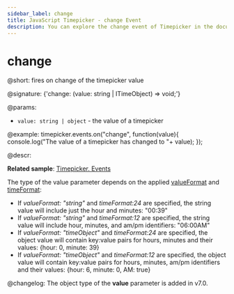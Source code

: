 ```yaml
---
sidebar_label: change
title: JavaScript Timepicker - change Event 
description: You can explore the change event of Timepicker in the documentation of the DHTMLX JavaScript UI library. Browse developer guides and API reference, try out code examples and live demos, and download a free 30-day evaluation version of DHTMLX Suite 7.
---
```


# change

@short: fires on change of the timepicker value

@signature: {'change: (value: string | ITimeObject) => void;'}

@params:
- `value: string | object` - the value of a timepicker

@example:
timepicker.events.on("change", function(value){
	console.log("The value of a timepicker has changed to "+ value);
});

@descr:

**Related sample**: [Timepicker. Events](https://snippet.dhtmlx.com/5ccptwy7)

The type of the value parameter depends on the applied [valueFormat](timepicker/api/timepicker_valueformat_config.md) and [timeFormat](timepicker/api/timepicker_timeformat_config.md):

- If *valueFormat: "string"*  and *timeFormat:24* are specified, the string value will include just the hour and minutes: "00:39"
- If *valueFormat: "string"*  and *timeFormat:12* are specified, the string value will include hour, minutes, and am/pm identifiers: "06:00AM"
- If *valueFormat: "timeObject"*  and *timeFormat:24* are specified, the object value will contain key:value pairs for hours, minutes and their values: {hour: 0, minute: 39}
- If *valueFormat: "timeObject"*  and *timeFormat:12* are specified, the object value will contain key:value pairs for hours, minutes, am/pm identifiers and their values: {hour: 6, minute: 0, AM: true}

@changelog:
The object type of the **value** parameter is added in v7.0.

[comment]: # (@relatedapi: timepicker/api/timepicker_valueformat_config.md timepicker/api/timepicker_timeformat_config.md)
